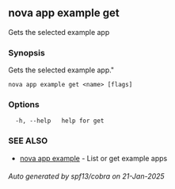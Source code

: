 ## nova app example get

Gets the selected example app

### Synopsis

Gets the selected example app."

```
nova app example get <name> [flags]
```

### Options

```
  -h, --help   help for get
```

### SEE ALSO

* [nova app example](nova_app_example.md)	 - List or get example apps

###### Auto generated by spf13/cobra on 21-Jan-2025

